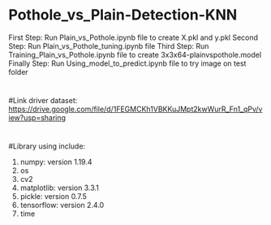 # Pothole_vs_Plain-Detection-KNN
First Step: Run Plain_vs_Pothole.ipynb file to create X.pkl and y.pkl
Second Step: Run Plain_vs_Pothole_tuning.ipynb file
Third Step: Run Training_Plain_vs_Pothole.ipynb file to create 3x3x64-plainvspothole.model
Finally Step: Run Using_model_to_predict.ipynb file to try image on test folder
#
#Link driver dataset: https://drive.google.com/file/d/1FEGMCKh1VBKKuJMpt2kwWurR_Fn1_qPv/view?usp=sharing
#
#Library using include:
1. numpy: version 1.19.4
2. os
3. cv2
4. matplotlib: version 3.3.1
5. pickle: version 0.7.5
6. tensorflow: version 2.4.0
7. time

